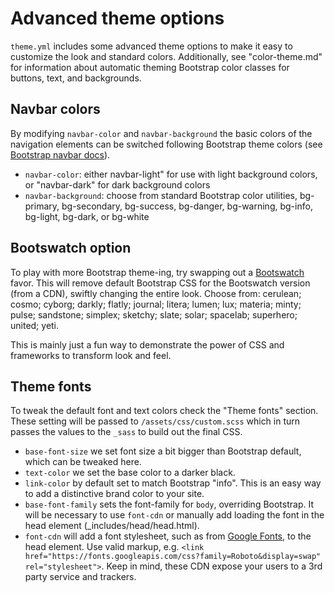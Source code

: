 # Advanced theme options

`theme.yml` includes some advanced theme options to make it easy to customize the look and standard colors.
Additionally, see "color-theme.md" for information about automatic theming Bootstrap color classes for buttons, text, and backgrounds.

## Navbar colors

By modifying `navbar-color` and `navbar-background` the basic colors of the navigation elements can be switched following Bootstrap theme colors (see [Bootstrap navbar docs](https://getbootstrap.com/docs/4.4/components/navbar/)).

- `navbar-color`: either navbar-light" for use with light background colors, or "navbar-dark" for dark background colors
- `navbar-background`: choose from standard Bootstrap color utilities, bg-primary, bg-secondary, bg-success, bg-danger, bg-warning, bg-info, bg-light, bg-dark, or bg-white

## Bootswatch option

To play with more Bootstrap theme-ing, try swapping out a [Bootswatch](https://github.com/thomaspark/bootswatch) favor. 
This will remove default Bootstrap CSS for the Bootswatch version (from a CDN), swiftly changing the entire look.
Choose from: cerulean; cosmo; cyborg; darkly; flatly; journal; litera; lumen; lux; materia; minty; pulse; sandstone; simplex; sketchy; slate; solar; spacelab; superhero; united; yeti.

This is mainly just a fun way to demonstrate the power of CSS and frameworks to transform look and feel. 

## Theme fonts 

To tweak the default font and text colors check the "Theme fonts" section.
These setting will be passed to `/assets/css/custom.scss` which in turn passes the values to the `_sass` to build out the final CSS. 

- `base-font-size` we set font size a bit bigger than Bootstrap default, which can be tweaked here.
- `text-color` we set the base color to a darker black.
- `link-color` by default set to match Bootstrap "info". This is an easy way to add a distinctive brand color to your site.
- `base-font-family` sets the font-family for `body`, overriding Bootstrap. It will be necessary to use `font-cdn` or manually add loading the font in the head element (_includes/head/head.html). 
- `font-cdn` will add a font stylesheet, such as from [Google Fonts](https://fonts.google.com/), to the head element. Use valid markup, e.g. `<link href="https://fonts.googleapis.com/css?family=Roboto&display=swap" rel="stylesheet">`. Keep in mind, these CDN expose your users to a 3rd party service and trackers.
